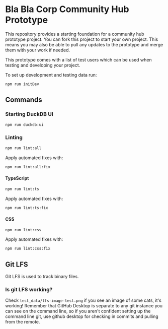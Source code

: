 # Bla Bla Corp Community Hub Prototype

This repository provides a starting foundation for a community hub prototype project. You can fork this project to start your own project. This means you may also be able to pull any updates to the prototype and merge them with your work if needed.

This prototype comes with a list of test users which can be used when testing and developing your project.

To set up development and testing data run:

```sh
npm run initDev
```

## Commands

### Starting DuckDB UI

```sh
npm run duckdb:ui
```

### Linting

```sh
npm run lint:all
```

Apply automated fixes with:

```sh
npm run lint:all:fix
```

#### TypeScript

```sh
npm run lint:ts
```

Apply automated fixes with:

```sh
npm run lint:ts:fix
```

#### CSS

```sh
npm run lint:css
```

Apply automated fixes with:

```sh
npm run lint:css:fix
```

## Git LFS

Git LFS is used to track binary files.

### Is git LFS working?

Check `test_data/lfs-image-test.png` if you see an image of some cats, it's working! Remember that GitHub Desktop is separate to any git instance you can see on the command line, so if you aren't confident setting up the command line git, use github desktop for checking in commits and pulling from the remote.
